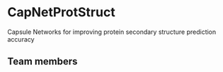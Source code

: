 # CapNetProtStruct
Capsule Networks for improving protein secondary structure prediction accuracy

## Team members
